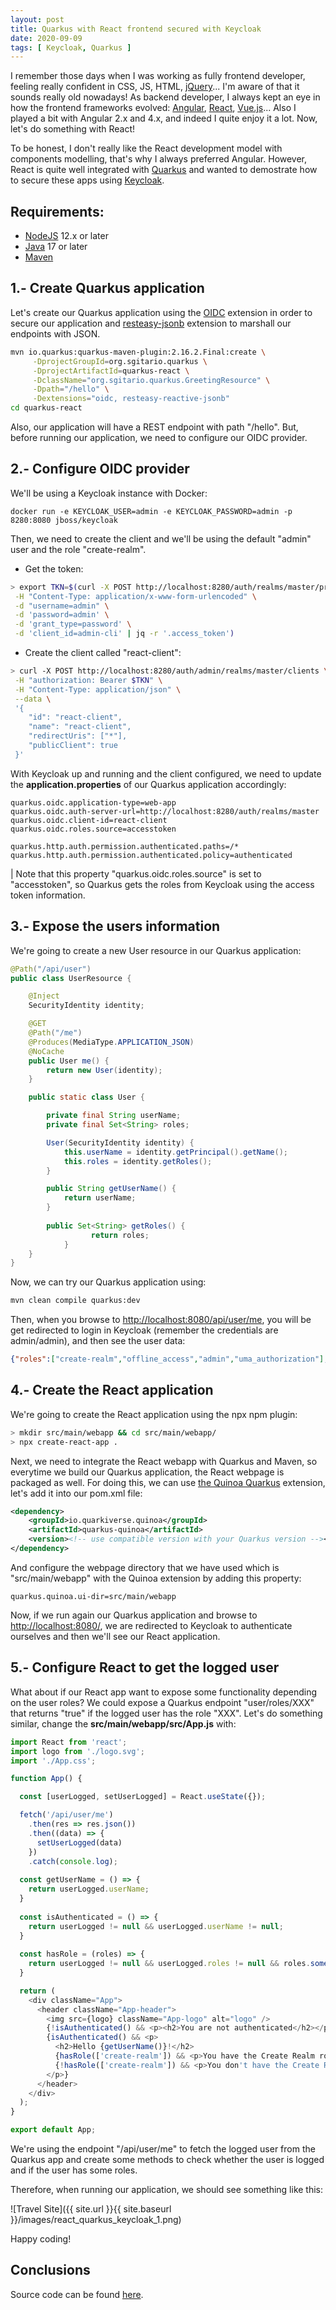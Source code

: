 ```yaml
---
layout: post
title: Quarkus with React frontend secured with Keycloak
date: 2020-09-09
tags: [ Keycloak, Quarkus ]
---
```


I remember those days when I was working as fully frontend developer, feeling really confident in CSS, JS, HTML, [jQuery](https://jquery.com/)... I'm aware of that it sounds really old nowadays! As backend developer, I always kept an eye in how the frontend frameworks evolved: [Angular](https://angular.io/), [React](https://reactjs.org/), [Vue.js](https://vuejs.org/)... Also I played a bit with Angular 2.x and 4.x, and indeed I quite enjoy it a lot. Now, let's do something with React! 

To be honest, I don't really like the React development model with components modelling, that's why I always preferred Angular. However, React is quite well integrated with [Quarkus](https://quarkus.io/) and wanted to demostrate how to secure these apps using [Keycloak](https://www.keycloak.org/). 

## Requirements:
- [NodeJS](https://nodejs.org/en/) 12.x or later
- [Java](https://openjdk.java.net/) 17 or later
- [Maven](https://maven.apache.org/)

## 1.- Create Quarkus application

Let's create our Quarkus application using the [OIDC](https://quarkus.io/guides/security-openid-connect) extension in order to secure our application and [resteasy-jsonb](https://quarkus.io/guides/rest-json) extension to marshall our endpoints with JSON.

```sh
mvn io.quarkus:quarkus-maven-plugin:2.16.2.Final:create \
     -DprojectGroupId=org.sgitario.quarkus \
     -DprojectArtifactId=quarkus-react \
     -DclassName="org.sgitario.quarkus.GreetingResource" \
     -Dpath="/hello" \
     -Dextensions="oidc, resteasy-reactive-jsonb"
cd quarkus-react
```

Also, our application will have a REST endpoint with path "/hello". But, before running our application, we need to configure our OIDC provider.

## 2.- Configure OIDC provider

We'll be using a Keycloak instance with Docker:

```
docker run -e KEYCLOAK_USER=admin -e KEYCLOAK_PASSWORD=admin -p 8280:8080 jboss/keycloak
```

Then, we need to create the client and we'll be using the default "admin" user and the role "create-realm".

- Get the token:
```sh
> export TKN=$(curl -X POST http://localhost:8280/auth/realms/master/protocol/openid-connect/token \
 -H "Content-Type: application/x-www-form-urlencoded" \
 -d "username=admin" \
 -d 'password=admin' \
 -d 'grant_type=password' \
 -d 'client_id=admin-cli' | jq -r '.access_token')
```

- Create the client called "react-client":

```sh
> curl -X POST http://localhost:8280/auth/admin/realms/master/clients \
 -H "authorization: Bearer $TKN" \
 -H "Content-Type: application/json" \
 --data \
 '{
    "id": "react-client",
    "name": "react-client",
    "redirectUris": ["*"],
    "publicClient": true
 }' 
```

With Keycloak up and running and the client configured, we need to update the **application.properties** of our Quarkus application accordingly:

```
quarkus.oidc.application-type=web-app
quarkus.oidc.auth-server-url=http://localhost:8280/auth/realms/master
quarkus.oidc.client-id=react-client
quarkus.oidc.roles.source=accesstoken

quarkus.http.auth.permission.authenticated.paths=/*
quarkus.http.auth.permission.authenticated.policy=authenticated
```

| Note that this property "quarkus.oidc.roles.source" is set to "accesstoken", so Quarkus gets the roles from Keycloak using the access token information.

## 3.- Expose the users information

We're going to create a new User resource in our Quarkus application:

```java
@Path("/api/user")
public class UserResource {

    @Inject
    SecurityIdentity identity;

    @GET
    @Path("/me")
    @Produces(MediaType.APPLICATION_JSON)
    @NoCache
    public User me() {
        return new User(identity);
    }

    public static class User {

        private final String userName;
        private final Set<String> roles;

        User(SecurityIdentity identity) {
            this.userName = identity.getPrincipal().getName();
            this.roles = identity.getRoles();
        }

        public String getUserName() {
            return userName;
        }
        
        public Set<String> getRoles() {
			      return roles;
		    }
    }
}
```

Now, we can try our Quarkus application using:

```sh
mvn clean compile quarkus:dev
```

Then, when you browse to [http://localhost:8080/api/user/me](http://localhost:8080/api/user/me), you will be get redirected to login in Keycloak (remember the credentials are admin/admin), and then see the user data:

```json
{"roles":["create-realm","offline_access","admin","uma_authorization"],"userName":"admin"}
```

## 4.- Create the React application

We're going to create the React application using the npx npm plugin:

```sh
> mkdir src/main/webapp && cd src/main/webapp/
> npx create-react-app .
```

Next, we need to integrate the React webapp with Quarkus and Maven, so everytime we build our Quarkus application, the React webpage is packaged as well. For doing this, we can use [the Quinoa Quarkus](https://quarkiverse.github.io/quarkiverse-docs/quarkus-quinoa/dev/#getting-started) extension, let's add it into our pom.xml file:

```xml
<dependency>
    <groupId>io.quarkiverse.quinoa</groupId>
    <artifactId>quarkus-quinoa</artifactId>
    <version><!-- use compatible version with your Quarkus version --></version>
</dependency>
```

And configure the webpage directory that we have used which is "src/main/webapp" with the Quinoa extension by adding this property:

```
quarkus.quinoa.ui-dir=src/main/webapp
```

Now, if we run again our Quarkus application and browse to [http://localhost:8080/](http://localhost:8080/), we are redirected to Keycloak to authenticate ourselves and then we'll see our React application.

## 5.- Configure React to get the logged user

What about if our React app want to expose some functionality depending on the user roles? We could expose a Quarkus endpoint "user/roles/XXX" that returns "true" if the logged user has the role "XXX". Let's do something similar, change the **src/main/webapp/src/App.js** with:

```js
import React from 'react';
import logo from './logo.svg';
import './App.css';

function App() {

  const [userLogged, setUserLogged] = React.useState({});

  fetch('/api/user/me')
    .then(res => res.json())
	.then((data) => {
	  setUserLogged(data)
	})
	.catch(console.log);
	  
  const getUserName = () => {
    return userLogged.userName;
  }
	
  const isAuthenticated = () => {
    return userLogged != null && userLogged.userName != null;
  }
	  
  const hasRole = (roles) => {
    return userLogged != null && userLogged.roles != null && roles.some(role => userLogged.roles.includes(role));
  }

  return (
    <div className="App">
      <header className="App-header">
        <img src={logo} className="App-logo" alt="logo" />
        {!isAuthenticated() && <p><h2>You are not authenticated</h2></p>}
        {isAuthenticated() && <p>
          <h2>Hello {getUserName()}!</h2>
          {hasRole(['create-realm']) && <p>You have the Create Realm role, congratulations!</p>}
          {!hasRole(['create-realm']) && <p>You don't have the Create Realm role, sorry!</p>}        
        </p>}
      </header>
    </div>
  );
}

export default App;
```

We're using the endpoint "/api/user/me" to fetch the logged user from the Quarkus app and create some methods to check whether the user is logged and if the user has some roles. 

Therefore, when running our application, we should see something like this:

![Travel Site]({{ site.url }}{{ site.baseurl }}/images/react_quarkus_keycloak_1.png)

Happy coding!

## Conclusions

Source code can be found [here](https://github.com/Sgitario/quarkus-react-keycloak).